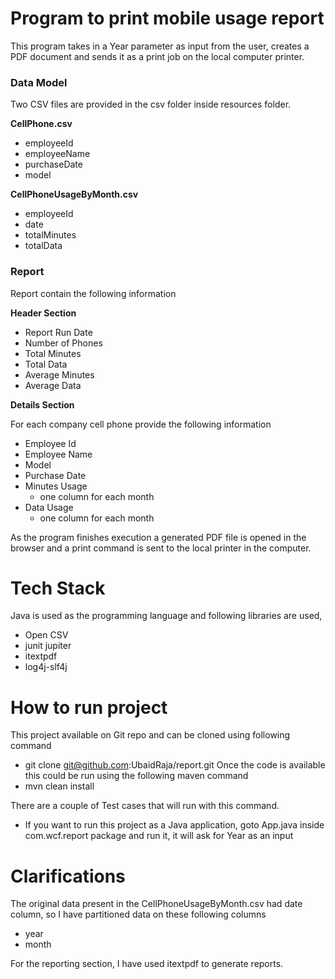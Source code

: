 # Program to print mobile usage report
This program takes in a Year parameter as input from the user, creates a PDF document and sends it as a print job on the local computer printer.

### Data Model
Two CSV files are provided in the csv folder inside resources folder. 

**CellPhone.csv**
*	employeeId
*	employeeName
*	purchaseDate
*	model

**CellPhoneUsageByMonth.csv** 
*	employeeId
*	date
*	totalMinutes
*	totalData

### Report  

Report contain the following information

**Header Section**

*	Report Run Date
*	Number of Phones
*	Total Minutes
*	Total Data
*	Average Minutes
*	Average Data

**Details Section**

For each company cell phone provide the following information
*	Employee Id
*	Employee Name
*	Model
*	Purchase Date
*	Minutes Usage
    *	one column for each month
*	Data Usage
    *	one column for each month

As the program finishes execution a generated PDF file is opened in the browser and a print command is sent to the local printer in the computer. 

# Tech Stack
Java is used as the programming language and following libraries are used,
*	Open CSV
*	junit jupiter
*	itextpdf
*	log4j-slf4j

# How to run project
This project available on Git repo and can be cloned using following command
*	git clone git@github.com:UbaidRaja/report.git
Once the code is available this could be run using the following maven command
* mvn clean install

There are a couple of Test cases that will run with this command.

* If you want to run this project as a Java application, goto App.java inside com.wcf.report package and run it, it will ask for Year as an input
 
# Clarifications
The original data present in the CellPhoneUsageByMonth.csv had date column, so I have partitioned data on these following columns
* year
* month

For the reporting section, I have used itextpdf to generate reports.
